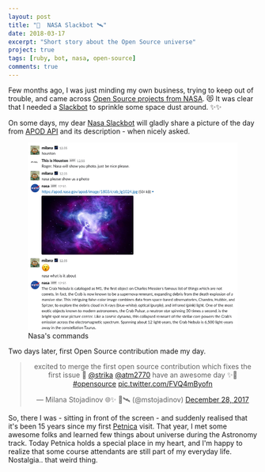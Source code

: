 ```yaml
---
layout: post
title: "🌌  NASA Slackbot 🛰️"
date: 2018-03-17
excerpt: "Short story about the Open Source universe"
project: true
tags: [ruby, bot, nasa, open-source]
comments: true
---
```


Few months ago, I was just minding my own business, trying to keep out of trouble,
and came across [Open Source projects from NASA](https://code.nasa.gov/#/). 😻
It was clear that I needed a [Slackbot](https://get.slack.help/hc/en-us/articles/202026038-An-introduction-to-Slackbot)
to sprinkle some space dust around. ✨✨

On some days, my dear [Nasa Slackbot](https://github.com/mimimalizam/nasa)
will gladly share a picture of the day from [APOD API](https://api.nasa.gov/api.html#apod)
and its description - when nicely asked.

<figure>
  <a href="/assets/img/2018-03-17-nasa-bot.png"><img src="/assets/img/2018-03-17-nasa-bot.png"></a>
  <figcaption>Nasa's commands</figcaption>
</figure>

Two days later, first Open Source contribution made my day.

<center><blockquote class="twitter-tweet" data-lang="en">
  <p lang="en" dir="ltr">excited to merge the first open source contribution which fixes the first issue 🦉
    <a href="https://twitter.com/strika?ref_src=twsrc%5Etfw">@strika</a>
    <a href="https://twitter.com/atm2770?ref_src=twsrc%5Etfw">@atm2770</a> have an awesome day ✨👏
    <a href="https://twitter.com/hashtag/opensource?src=hash&amp;ref_src=twsrc%5Etfw">#opensource</a>
    <a href="https://t.co/FVQ4mByofn">pic.twitter.com/FVQ4mByofn</a>
  </p> &mdash; Milana Stojadinov                   🌐✨ 🌌🛰️ (@mstojadinov)
  <a href="https://twitter.com/mstojadinov/status/946333066066358274?ref_src=twsrc%5Etfw">December 28, 2017</a>
</blockquote></center>
<script async src="https://platform.twitter.com/widgets.js" charset="utf-8"></script>

So, there I was - sitting in front of the screen - and suddenly realised that
it's been 15 years since my first [Petnica](http://petnica.rs/) visit.
That year, I met some awesome folks and learned few things about universe during
the Astronomy track. Today Petnica holds a special place in my heart, and
I'm happy to realize that some course attendants are still part of my everyday life.
Nostalgia.. that weird thing.
